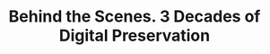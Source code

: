 ---
abstract: null
creators:
- Sierman, Barbara
date: null
document_url: https://az659834.vo.msecnd.net/eventsairwesteuprod/production-inconference-public/e77734874a5843bbb114a8479c8214a0
grand_parent: iPRES
institutions:
- Digitalpreservation.nl
keywords:
- dp history<br />dp community
landing_page_url: null
language: eng
layout: publication
license: CC-BY 4.0 International
notes_url: null
parent: iPRES 2022
publication_type: unknown
size: null
slides_url: null
source_name: iPRES
title: Behind the Scenes. 3 Decades of Digital Preservation
year: 2022
---